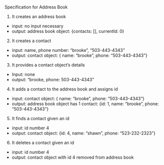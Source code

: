 Specification for Address Book 
1. It creates an address book 
 * input: no input necessary
 * output: address book object: {contacts: [], currentId: 0}
2. It creates a contact 
 * input: name, phone number: “brooke”, “503-443-4343”
 * output: contact object: { name: “brooke”, phone: “503-443-4343”}
3. It provides a contact object’s details
 * Input: none
 * output: “brooke, phone: 503-443-4343”
4. It adds a contact to the address book and assigns id
 * input: contact object: { name: “brooke”, phone: “503-443-4343”}
 * output: address book object has 1 contact: {id: 1, name: “brooke”, phone: “503-443-4343”}
5. It finds a contact given an id
 * input: id number 4
 * output: contact object: {id: 4, name: “shawn”, phone: “523-232-2323”}
6. It deletes a contact given an id
 * input: id number 4
 * output: contact object with id 4 removed from address book
